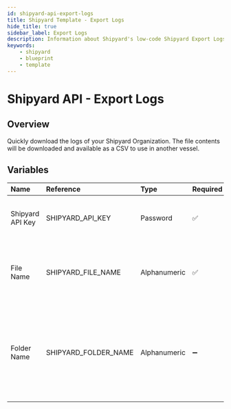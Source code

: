 ```yaml
---
id: shipyard-api-export-logs
title: Shipyard Template - Export Logs
hide_title: true
sidebar_label: Export Logs
description: Information about Shipyard's low-code Shipyard Export Logs blueprint. Quickly download all the Fleet and Vessel logs in your organization to a CSV file. 
keywords:
    - shipyard
    - blueprint
    - template
---
```


# Shipyard API - Export Logs

## Overview
Quickly download the logs of your Shipyard Organization. The file contents will be downloaded and available as a CSV to use in another vessel.

## Variables

| Name | Reference | Type | Required | Default | Options | Description |
|:-----|:----------|:-----|:---------|:--------|:--------|:------------|
| Shipyard API Key | SHIPYARD_API_KEY  | Password |:white_check_mark: | - | - | The API key that Shipyard generated for you |
| File Name | SHIPYARD_FILE_NAME  | Alphanumeric |:white_check_mark: | shipyard_logs.csv | - | The name of the csv file you would like the logs to be saved as. |
| Folder Name | SHIPYARD_FOLDER_NAME  | Alphanumeric |:heavy_minus_sign: | - | - | The name of the folder where the logs will be downloaded to. If left blank, the file will be downloaded in the root directory |


